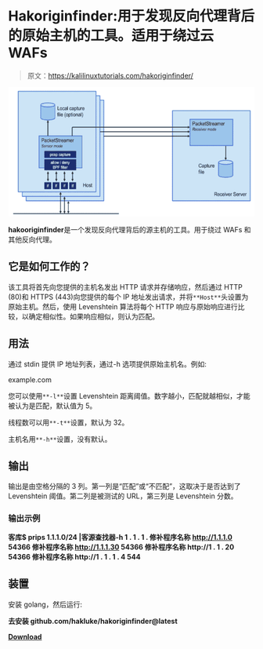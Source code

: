# Hakoriginfinder:用于发现反向代理背后的原始主机的工具。适用于绕过云 WAFs

> 原文：<https://kalilinuxtutorials.com/hakoriginfinder/>

[![](img//ff3c8dcfde287a550896c47704a77869.png)](https://blogger.googleusercontent.com/img/b/R29vZ2xl/AVvXsEjNMItbEjnbpTLoKJW0DMyJJovIQkypLN-A0rW3Uc7sCnx9nj0rLjsDSN7ewF4PlUV2lpVxalMO3KUJhxq2GovBH86X0fO3YKYH6omDoQBDgb7RPM1xELVmHAdlHweAMIpHrxswVTixnaGZXzpOZaIDLjhJNF1V58c4sDFVBuxBvZAMgIOj9tN3VfRT/s728/PacketStreamer-Distributed-Tcpdump-For-Cloud-Native-Environments%20(1).png)

**hakooriginfinder**是一个发现反向代理背后的源主机的工具。用于绕过 WAFs 和其他反向代理。

## 它是如何工作的？

该工具将首先向您提供的主机名发出 HTTP 请求并存储响应，然后通过 HTTP (80)和 HTTPS (443)向您提供的每个 IP 地址发出请求，并将`**Host**`头设置为原始主机。然后，使用 Levenshtein 算法将每个 HTTP 响应与原始响应进行比较，以确定相似性。如果响应相似，则认为匹配。

## 用法

通过 stdin 提供 IP 地址列表，通过-h 选项提供原始主机名。例如:

example.com

您可以使用`**-l**`设置 Levenshtein 距离阈值。数字越小，匹配就越相似，才能被认为是匹配，默认值为 5。

线程数可以用`**-t**`设置，默认为 32。

主机名用`**-h**`设置，没有默认。

## 输出

输出是由空格分隔的 3 列。第一列是“匹配”或“不匹配”，这取决于是否达到了 Levenshtein 阈值。第二列是被测试的 URL，第三列是 Levenshtein 分数。

### 输出示例

**客库$ prips 1.1.1.0/24 |客源查找器-h 1 . 1 . 1 .
修补程序名称 http://1.1.1.0 54366
修补程序名称 http://1.1.1.30 54366
修补程序名称 http://1 . 1 . 20 54366
修补程序名称 http://1 . 1 . 1 . 4 544**

## 装置

安装 golang，然后运行:

**去安装 github.com/hakluke/hakoriginfinder@latest**

[**Download**](https://github.com/hakluke/hakoriginfinder)